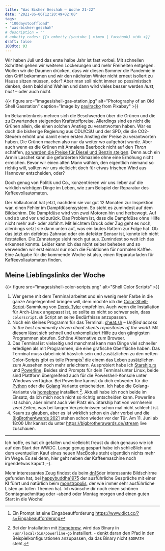 ```yaml
---
title: "Was Bisher Geschah – Woche 21-22"
date: "2021-06-06T12:20:49+02:00"
tags:
- "100daystooffload"
- "was-bisher-geschah"
# description = ""
# embetty codes: {{< embetty (youtube | vimeo | facebook) <id> >}}
draft: false
100dto: 93
---
```



Wir haben Juli und das erste halbe Jahr ist fast vorbei. Mit schnellen Schritten gehen wir weiteren Lockerungen und mehr Freiheiten entgegen. Wollen wir die Daumen drücken, dass wir diesen Sommer die Pandemie in den Griff bekommen und wir den nächsten Winter nicht erneut isoliert zu Hause sitzen müssen, oder? Aber man soll nicht immer so pessimistisch denken, denn bald sind Wahlen und dann wird vieles besser werden *hust*, *hust* &ndash; oder auch nicht.

{{< figure src="images/shell-gas-station.jpg" alt="Photography of an Old Shell Gasstation" caption="Image by [paulracko](https://pixabay.com/users/paulracko-1147268/)</a> from Pixabay" >}}

Im Bekanntenkreis mehren sich die Beschwerden über die Grünen und die zu Erwartenden steigenden Kraftstoffpreise. Allerdings sind es nicht die Grünen allein, die einen solchen Anstieg zu verantworten haben. War es doch die bisherige Regierung aus CDU/CSU und der SPD, die die CO2-Steuern erhöht und damit einen ersten Anstieg der Preise zu verantworten haben. Die Grünen machen also nur da weiter wo aufgehört wurde. Aber auch wenn es die Grünen mit Annalena Baerbock nicht auf den *Thron* schaffen, [so werden die Preise für Diesel und Benzin steigen](https://www.volksverpetzer.de/analyse/spritpreis-klimaheuchler/). Denn auch ein Armin Laschet kann die geforderten Klimaziele ohne eine Erhöhung nicht erreichen. Bevor wir einen alten Mann wählen, den eigentlich niemand so richtig will, sollten wir uns vielleicht doch für etwas frischen Wind aus Hannover entscheiden, oder?

Doch genug von Politik und Co., konzentrieren wir uns lieber auf die wirklich wichtigen Dinge im Leben, wie zum Beispiel der Reparatur des Kaffeevollautomaten.

Der Vollautomat hat jetzt, nachdem sie vor gut 12 Monaten zur Inspektion war, einen Fehler im Dampfdüsensystem. So steht es zumindest auf dem Bildschirm. Die Dampfdüse wird von zwei Motoren hin und herbewegt. Auf und ab und vor und zurück. Das Problem ist, dass die Dampfdüse ohne Hilfe nicht mehr auf- oder abfährt. Mit leichtem Druck oder Zug geht es noch, allerdings setzt sie dann unten auf, was ein lautes Rattern zur Folge hat. Ob das jetzt ein defektes Zahnrad oder ein defekter Sensor ist, konnte ich nicht feststellen. Die Zahnstange sieht noch gut aus. Zumindest so weit ich das erkennen konnte. Leider kann ich das nicht selber beheben und so verwenden wir erst einmal nur noch die Funktionen für normalen Kaffee. Eine Aufgabe für die kommende Woche ist also, einen Reparaturladen für Kaffeevollautomaten finden.

## Meine Lieblingslinks der Woche

{{< figure src="images/shell-color-scripts.png" alt="Shell Color Scripts" >}}

1. Wer gerne mit dem Terminal arbeitet und ein wenig mehr Farbe in die ganze Angelegenheit bringen will, dem möchte ich die [Color-Shell-Script](https://gitlab.com/dwt1/shell-color-scripts)-Sammlung von [Derek Tyler](https://distrotube.com) empfehlen. Auch wenn die Installation für Arch-Linux angepasst ist, so sollte es nicht so schwer sein, dass `colorscript.sh` Script an seine Bedürfnisse anzupassen.
2. Noch ein kleines Programm für das Terminal: [cheat.sh](https://github.com/chubin/cheat.sh) &ndash; *Unified access to the best community driven cheat sheets repositories of the world.* Mit diesem lässt sich schnell und unkompliziert Hilfe zu den gängigsten Programmen abrufen. Schöne Alternative zum Browser.
3. Das Terminal ist vielseitig und manchmal kann man Dinge viel schneller erledigen als mit Programmen, die eine grafische Oberfläche haben. Das Terminal muss dabei nicht hässlich sein und zusätzlichen zu den netten Color-Scripts gibt es tolle Prompts[^1] die einem das Leben zusätzlichen zum Aussehen noch mehr erleichtern. Ausprobiert habe ich [Starship.rs](https://starship.rs/) und [Powerline](https://github.com/b-ryan/powerline-shell). Beides sind Prompts für dein Terminal unter Linux, beide sind Plattform übergreifend auch für die Powershell-Konsole unter Windows verfügbar. Bei Powerline kannst du dich entweder für die [Python](https://github.com/b-ryan/powerline-shell) oder die [Golang](https://github.com/justjanne/powerline-go) Variante entscheiden. Ich habe die Golang-Variante via [homebrew](https://formulae.brew.sh/formula/powerline-go#default) installiert [^2]. Aktuell habe ich noch beide im Einsatz, da ich mich noch nicht so richtig entscheiden kann. Powerline ist schön, aber nimmt auch viel Platz ein. Starship hat von vornherein zwei Zeilen, was bei langen Verzeichnissen schon mal nicht schlecht ist.
4. Kaum zu glauben, aber es ist wirklich schon ein Jahr vorbei und die [BigBrotherAwards 2021](https://bigbrotherawards.de/) stehen schon wieder vor der Tür. Am 11. Juni ab 18:00 Uhr kannst du unter <https://bigbrotherawards.de/stream> live zuschauen.

---

Ich hoffe, es hat dir gefallen und vielleicht freust du dich genauso wie ich auf den Start der WWDC. Lange genug gespart habe ich schließlich und dem eventuellen Kauf eines neuen MacBooks steht eigentlich nichts mehr im Wege. Es sei denn, hier geht neben der Kaffeemaschine noch irgendetwas kaputt ;-).

Mehr interessantes Zeug findest du beim [dn15](https://dn15.de/links-am-sonntag-ausgabe-10/)der interessante Bildschirme gefunden hat, bei [happybuddha1975](https://happybuddha1975.de/22-kw-2021/) der ausführliche Gespräche mit einer KI führt und natürlich beim [monstropolis](https://monstropolis.wordpress.com/2021/06/04/krims-krams-207/), der wie immer sehr ausführliche Listen an tollen Themen hat. Ich wünsche dir noch einen schönen Sonntagnachmittag oder -abend oder Montag morgen und einen guten Start in die Woche!


[^1]: Ein Prompt ist eine Eingabeaufforderung <https://www.dict.cc/?s=Eingabeaufforderung>
[^2]: Bei der Installation mit [Homebrew](https://brew.sh), wird das Binary in `/usr/local/bin/powerline-go` installiert. - denkt daran den Pfad in den Beispielkonfigurationen anzupassen, da das Binary nicht `$GOPATH` steht.